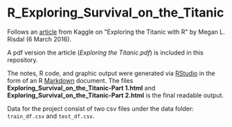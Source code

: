# R_Exploring_Survival_on_the_Titanic
Follows an [article](https://www.kaggle.com/mrisdal/exploring-survival-on-the-titanic/code) from Kaggle on "Exploring the Titanic with R" by Megan L. Risdal (6 March 2016).

A pdf version the article (*Exploring the Titanic.pdf*) is included in this repository.

The notes, R code, and graphic output were generated via [RStudio](https://rstudio.com/) in the form of an R [Markdown](https://bookdown.org/yihui/rmarkdown/) document. The files **Exploring_Survival_on_the_Titanic-Part 1.html** and **Exploring_Survival_on_the_Titanic-Part 2.html** is the final readable output.

Data for the project consist of two csv files under the data folder: `train_df.csv` and `test_df.csv`.
